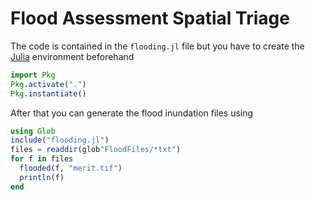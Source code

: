 # Flood Assessment Spatial Triage

The code is contained in the `flooding.jl` file but you have to create the [Julia](https://julialang.org/) environment beforehand

```julia
import Pkg
Pkg.activate(".")
Pkg.instantiate()
```

After that you can generate the flood inundation files using

```julia
using Glob
include("flooding.jl")
files = readdir(glob"FloodFiles/*txt")
for f in files
  flooded(f, "merit.tif")
  println(f)
end
  ```
